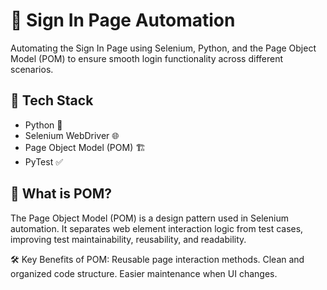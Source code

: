 <h1>🔐 Sign In Page Automation</h1>

Automating the Sign In Page using Selenium, Python, and the Page Object Model (POM) to ensure smooth login functionality across different scenarios.

<h2>🚀 Tech Stack</h2>
<ul>
  <li>Python 🐍</li>
  <li>Selenium WebDriver 🌐</li>
  <li>Page Object Model (POM) 🏗️</li>
  <li>PyTest ✅</li>
</ul>

<h2>📖 What is POM?</h2>
The Page Object Model (POM) is a design pattern used in Selenium automation. It separates web element interaction logic from test cases, improving test maintainability, reusability, and readability.

🛠️ Key Benefits of POM:
Reusable page interaction methods.
Clean and organized code structure.
Easier maintenance when UI changes.



